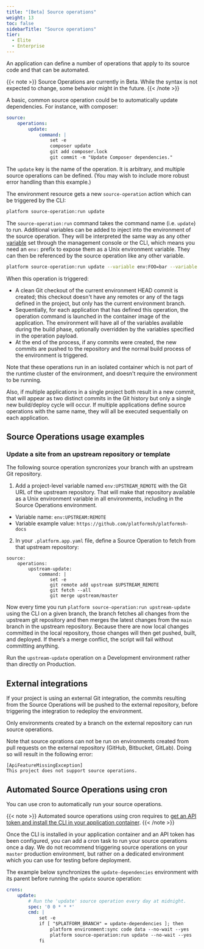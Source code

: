 ```yaml
---
title: "[Beta] Source operations"
weight: 13
toc: false
sidebarTitle: "Source operations"
tier:
  - Elite
  - Enterprise
---
```


An application can define a number of operations that apply to its source code and that can be automated.

{{< note >}}
Source Operations are currently in Beta.  While the syntax is not expected to change, some behavior might in the future.
{{< /note >}}

A basic, common source operation could be to automatically update dependencies. For instance, with composer:

```yaml
source:
    operations:
        update:
            command: |
                set -e
                composer update
                git add composer.lock
                git commit -m "Update Composer dependencies."
```

The `update` key is the name of the operation. It is arbitrary, and multiple source operations can be defined. (You may wish to include more robust error handling than this example.)

The environment resource gets a new `source-operation` action which can be triggered by the CLI:

```bash
platform source-operation:run update
```

The `source-operation:run` command takes the command name (i.e. `update`) to run. Additional variables can be added to inject into the environment of the source operation.  They will be interpreted the same way as any other [variable](/development/variables.md) set through the management console or the CLI, which means you need an `env:` prefix to expose them as a Unix environment variable.  They can then be referenced by the source operation like any other variable.

```bash
platform source-operation:run update --variable env:FOO=bar --variable env:BAZ=beep
```

When this operation is triggered:

* A clean Git checkout of the current environment HEAD commit is created; this checkout doesn't have any remotes or any of the tags defined in the project, but only has the current environment branch.
* Sequentially, for each application that has defined this operation, the operation command is launched in the container image of the application.  The environment will have all of the variables available during the build phase, optionally overridden by the variables specified in the operation payload.
* At the end of the process, if any commits were created, the new commits are pushed to the repository and the normal build process of the environment is triggered.

Note that these operations run in an isolated container which is not part of the runtime cluster of the environment, and doesn't require the environment to be running.  

Also, if multiple applications in a single project both result in a new commit, that will appear as two distinct commits in the Git history but only a single new build/deploy cycle will occur. If multiple applications define source operations with the same name, they will all be executed sequentially on each application.

## Source Operations usage examples

### Update a site from an upstream repository or template

The following source operation syncronizes your branch with an upstream Git repository.

1. Add a project-level variable named `env:UPSTREAM_REMOTE` with the Git URL of the upstream repository. That will make that repository available as a Unix environment variable in all environments, including in the Source Operations environment.

- Variable name: `env:UPSTREAM:REMOTE`
- Variable example value: `https://github.com/platformsh/platformsh-docs`

2. In your  `.platform.app.yaml` file, define a Source Operation to fetch from that upstream repository:

```
source:
    operations:
        upstream-update:
            command: |
                set -e
                git remote add upstream $UPSTREAM_REMOTE
                git fetch --all
                git merge upstream/master
```


Now every time you run `platform source-operation:run upstream-update` using the CLI on a given branch, the branch fetches all changes from the upstream git repository and then merges the latest changes from the `main` branch in the upstream repository.
Because there are now local changes committed in the local repository, those changes will then get pushed, built, and deployed. If there’s a merge conflict, the script will fail without committing anything.

Run the `upstream-update` operation on a Development environment rather than directly on Production.

## External integrations

If your project is using an external Git integration, the commits resulting from the Source Operations will be pushed to the external repository, before triggering the integration to redeploy the environment.

Only environments created by a branch on the external repository can run source operations. 

Note that source oprations can not be run on environments created from pull requests on the external repository (GitHub, Bitbucket, GitLab). Doing so will result in the following error:

```text
[ApiFeatureMissingException] 
This project does not support source operations.
```

## Automated Source Operations using cron

You can use cron to automatically run your source operations.

{{< note >}}
Automated source operations using cron requires to [get an API token and install the CLI in your application container](/development/cli/api-tokens.md).
{{< /note >}}

Once the CLI is installed in your application container and an API token has been configured, you can add a cron task to run your source operations once a day. We do not recommend triggering source operations on your `master` production environment, but rather on a dedicated environment which you can use for testing before deployment.

The example below synchronizes the `update-dependencies` environment with its parent before running the `update` source operation:

```yaml
crons:
    update:
        # Run the 'update' source operation every day at midnight.
        spec: '0 0 * * *'
        cmd: |
            set -e
            if [ "$PLATFORM_BRANCH" = update-dependencies ]; then
                platform environment:sync code data --no-wait --yes
                platform source-operation:run update --no-wait --yes
            fi
```
